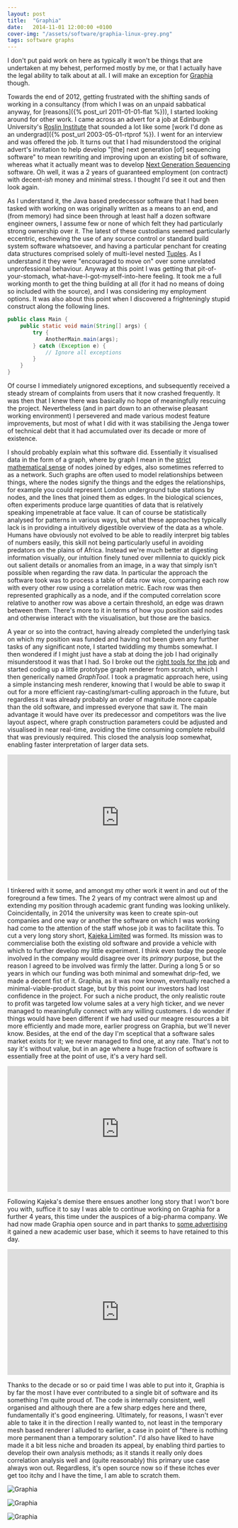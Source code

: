 ```yaml
---
layout: post
title:  "Graphia"
date:   2014-11-01 12:00:00 +0100
cover-img: "/assets/software/graphia-linux-grey.png"
tags: software graphs
---
```

I don't put paid work on here as typically it won't be things that are undertaken at my behest, performed mostly by me, or that I actually have the legal ability to talk about at all. I will make an exception for [Graphia](https://graphia.app/) though.

Towards the end of 2012, getting frustrated with the shifting sands of working in a consultancy (from which I was on an unpaid sabbatical anyway, for [reasons]({% post_url 2011-01-01-flat %})), I started looking around for other work. I came across an advert for a job at Edinburgh University's [Roslin Institute](https://en.wikipedia.org/wiki/Roslin_Institute) that sounded a lot like some [work I'd done as an undergrad]({% post_url 2003-05-01-rtprof %}). I went for an interview and was offered the job. It turns out that I had misunderstood the original advert's invitation to help develop "[the] next generation [of] sequencing software" to mean rewriting and improving upon an existing bit of software, whereas what it actually meant was to develop [Next Generation Sequencing](https://en.wikipedia.org/wiki/Massive_parallel_sequencing) software. Oh well, it was a 2 years of guaranteed employment (on contract) with decent-*ish* money and minimal stress. I thought I'd see it out and then look again.

As I understand it, the Java based predecessor software that I had been tasked with working on was originally written as a means to an end, and (from memory) had since been through at least half a dozen software engineer owners, I assume few or none of which felt they had particularly strong ownership over it. The latest of these custodians seemed particularly eccentric, eschewing the use of any source control or standard build system software whatsoever, and having a particular penchant for creating data structures comprised solely of multi-level nested [Tuples](https://docs.oracle.com/javaee/7/api/javax/persistence/Tuple.html). As I understand it they were "encouraged to move on" over some unrelated unprofessional behaviour. Anyway at this point I was getting that pit-of-your-stomach, what-have-I-got-myself-into-here feeling. It took me a full working month to get the thing building at all (for it had no means of doing so included with the source), and I was considering my employment options. It was also about this point when I discovered a frighteningly stupid construct along the following lines.

```java
public class Main {
    public static void main(String[] args) {
        try {
            AnotherMain.main(args);
        } catch (Exception e) {
            // Ignore all exceptions
        }
    }
}
```

Of course I immediately *un*ignored exceptions, and subsequently received a steady stream of complaints from users that it now crashed frequently. It was then that I knew there was basically no hope of meaningfully rescuing the project. Nevertheless (and in part down to an otherwise pleasant working environment) I persevered and made various modest feature improvements, but most of what I did with it was stabilising the Jenga tower of technical debt that it had accumulated over its decade or more of existence.

I should probably explain what this software did. Essentially it visualised data in the form of a graph, where by graph I mean in the [strict mathematical sense](https://en.wikipedia.org/wiki/Graph_theory) of nodes joined by edges, also sometimes referred to as a network. Such graphs are often used to model relationships between things, where the nodes signify the things and the edges the relationships, for example you could represent London underground tube stations by nodes, and the lines that joined them as edges. In the biological sciences, often experiments produce large quantities of data that is relatively speaking impenetrable at face value. It can of course be statistically analysed for patterns in various ways, but what these approaches typically lack is in providing a intuitively digestible overview of the data as a whole. Humans have obviously not evolved to be able to readily interpret big tables of numbers easily, this skill not being particularly useful in avoiding predators on the plains of Africa. Instead we're much better at digesting information visually, our intuition finely tuned over millennia to quickly pick out salient details or anomalies from an image, in a way that simply isn't possible when regarding the raw data. In particular the approach the software took was to process a table of data row wise, comparing each row with every other row using a correlation metric. Each row was then represented graphically as a node, and if the computed correlation score relative to another row was above a certain threshold, an edge was drawn between them. There's more to it in terms of how you position said nodes and otherwise interact with the visualisation, but those are the basics.

A year or so into the contract, having already completed the underlying task on which my position was funded and having not been given any further tasks of any significant note, I started twiddling my thumbs somewhat. I then wondered if I might just have a stab at doing the job I had originally misunderstood it was that I had. So I broke out the [right tools for the job](https://www.qt.io/) and started coding up a little prototype graph renderer from scratch, which I then generically named *GraphTool*. I took a pragmatic approach here, using a simple instancing mesh renderer, knowing that I would be able to swap it out for a more efficient ray-casting/smart-culling approach in the future, but regardless it was already probably an order of magnitude more capable than the old software, and impressed everyone that saw it. The main advantage it would have over its predecessor and competitors was the live layout aspect, where graph construction parameters could be adjusted and visualised in near real-time, avoiding the time consuming complete rebuild that was previously required. This closed the analysis loop somewhat, enabling faster interpretation of larger data sets.

<iframe style="width: 100%; aspect-ratio: 16 / 9" src="https://www.youtube.com/embed/r52Oi3X8Pnc" title="YouTube video player" frameborder="0" allowfullscreen></iframe>

I tinkered with it some, and amongst my other work it went in and out of the foreground a few times. The 2 years of my contract were almost up and extending my position through academic grant funding was looking unlikely. Coincidentally, in 2014 the university was keen to create spin-out companies and one way or another the software on which I was working had come to the attention of the staff whose job it was to facilitate this. To cut a very long story short, [Kajeka Limited](https://find-and-update.company-information.service.gov.uk/company/SC474576) was formed. Its mission was to commercialise both the existing old software and provide a vehicle with which to further develop my little experiment. I think even today the people involved in the company would disagree over its *primary* purpose, but the reason I agreed to be involved was firmly the latter. During a long 5 or so years in which our funding was both minimal and somewhat drip-fed, we made a decent fist of it. Graphia, as it was now known, eventually reached a minimal-viable-product stage, but by this point our investors had lost confidence in the project. For such a niche product, the only realistic route to profit was targeted low volume sales at a very high ticker, and we never managed to meaningfully connect with any willing customers. I do wonder if things would have been different if we had used our meagre resources a bit more efficiently and made more, earlier progress on Graphia, but we'll never know. Besides, at the end of the day I'm sceptical that a software sales market exists for it; we never managed to find one, at any rate. That's not to say it's without value, but in an age where a huge fraction of software is essentially free at the point of use, it's a very hard sell.

<iframe style="width: 100%; aspect-ratio: 16 / 9" src="https://www.youtube.com/embed/ieGKIaW5qHk" title="YouTube video player" frameborder="0" allowfullscreen></iframe>

Following Kajeka's demise there ensues another long story that I won't bore you with, suffice it to say I was able to continue working on Graphia for a further 4 years, this time under the auspices of a big-pharma company. We had now made Graphia open source and in part thanks to [some advertising](https://doi.org/10.1371/journal.pcbi.1010310) it gained a new academic user base, which it seems to have retained to this day.

<iframe style="width: 100%; aspect-ratio: 16 / 9" src="https://www.youtube.com/embed/YjfthA5DIOk" title="YouTube video player" frameborder="0" allowfullscreen></iframe>

Thanks to the decade or so or paid time I was able to put into it, Graphia is by far the most I have ever contributed to a single bit of software and its something I'm quite proud of. The code is internally consistent, well organised and although there are a few sharp edges here and there, fundamentally it's good engineering. Ultimately, for reasons, I wasn't ever able to take it in the direction I really wanted to, not least in the temporary mesh based renderer I alluded to earlier, a case in point of "there is nothing more permanent than a temporary solution". I'd also have liked to have made it a bit less niche and broaden its appeal, by enabling third parties to develop their own analysis methods; as it stands it really only does correlation analysis well and (quite reasonably) this primary use case always won out. Regardless, it's open source now so if these itches ever get too itchy and I have the time, I am able to scratch them.

![Graphia](/assets/software/graphia-ui.png)

![Graphia](/assets/software/graphia-macos-white.png)

![Graphia](/assets/software/graphia-linux-grey.png)
